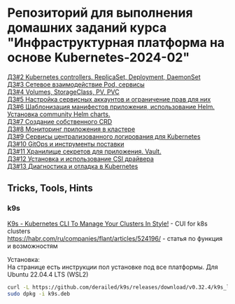 # Репозиторий для выполнения домашних заданий курса "Инфраструктурная платформа на основе Kubernetes-2024-02" 

[ДЗ#2 Kubernetes controllers. ReplicaSet, Deployment, DaemonSet](kubernetes-controllers/README.md)  
[ДЗ#3 Сетевое взаимодействие Pod, сервисы](kubernetes-networks/README.md)  
[ДЗ#4 Volumes, StorageClass, PV, PVC](kubernetes-volumes/README.md)  
[ДЗ#5 Настройка сервисных аккаунтов и ограничение прав для них](kubernetes-security/README.md)  
[ДЗ#6 Шаблонизация манифестов приложения, использование Helm. Установка community Helm charts.](kubernetes-templating/README.md)  
[ДЗ#7 Создание собственного CRD](kubernetes-operators/README.md)  
[ДЗ#8 Мониторинг приложения в кластере](kubernetes-monitoring/README.md)   
[ДЗ#9 Сервисы централизованного логирования для Kubernetes](kubernetes-logging/README.md)   
[ДЗ#10 GitOps и инструменты поставки](kubernetes-gitops/README.md)   
[ДЗ#11 Хранилище секретов для приложения. Vault.](kubernetes-vault/README.md)   
[ДЗ#12 Установка и использование CSI драйвера](kubernetes-csi/README.md)   
[ДЗ#13 Диагностика и отладка в Kubernetes](kubernetes-debug/README.md)   
## Tricks, Tools, Hints

### k9s
[K9s - Kubernetes CLI To Manage Your Clusters In Style!](https://github.com/derailed/k9s) - CUI for k8s clusters  
https://habr.com/ru/companies/flant/articles/524196/ - статья по функция и возможностям  

Установка:  
На странице есть инструкции пол установке под все платформы. 
Для Ubuntu 22.04.4 LTS (WSL2)
```sh
curl -L https://github.com/derailed/k9s/releases/download/v0.32.4/k9s_linux_amd64.deb -o k9s.deb
sudo dpkg -i k9s.deb
```

